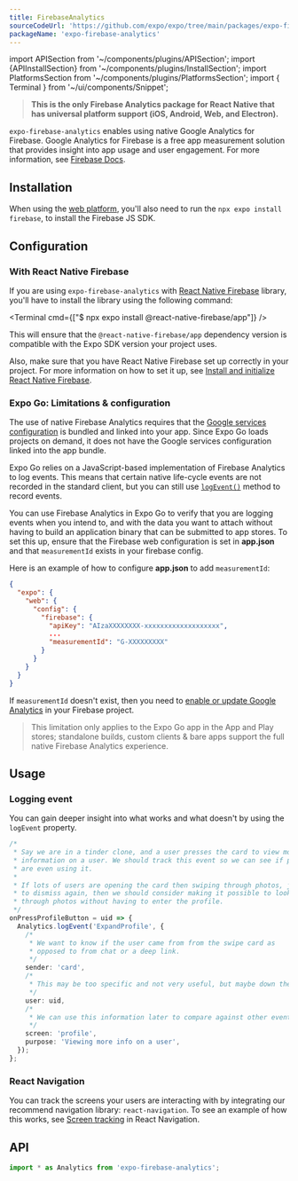 ```yaml
---
title: FirebaseAnalytics
sourceCodeUrl: 'https://github.com/expo/expo/tree/main/packages/expo-firebase-analytics'
packageName: 'expo-firebase-analytics'
---
```


import APISection from '~/components/plugins/APISection';
import {APIInstallSection} from '~/components/plugins/InstallSection';
import PlatformsSection from '~/components/plugins/PlatformsSection';
import { Terminal } from '~/ui/components/Snippet';

> **This is the only Firebase Analytics package for React Native that has universal platform support (iOS, Android, Web, and Electron).**

`expo-firebase-analytics` enables using native Google Analytics for Firebase. Google Analytics for Firebase is a free app measurement solution that provides insight into app usage and user engagement. For more information, see [Firebase Docs](https://firebase.google.com/docs/analytics/).

<PlatformsSection android emulator ios simulator web />

## Installation

<APIInstallSection />

When using the [web platform](/workflow/web/), you'll also need to run the `npx expo install firebase`, to install the Firebase JS SDK.

## Configuration

### With React Native Firebase

If you are using `expo-firebase-analytics` with [React Native Firebase](https://rnfirebase.io/) library, you'll have to install the library using the following command:

<Terminal cmd={["$ npx expo install @react-native-firebase/app"]} />

This will ensure that the `@react-native-firebase/app` dependency version is compatible with the Expo SDK version your project uses.

Also, make sure that you have React Native Firebase set up correctly in your project. For more information on how to set it up, see [Install and initialize React Native Firebase](/guides/using-firebase/#install-and-initialize-react-native-firebase).

### Expo Go: Limitations & configuration

The use of native Firebase Analytics requires that the [Google services configuration](/guides/using-firebase/#step-4-provide-google-services-configuration) is bundled and linked into your app. Since Expo Go loads projects on demand, it does not have the Google services configuration linked into the app bundle.

Expo Go relies on a JavaScript-based implementation of Firebase Analytics to log events. This means that certain native life-cycle events are not recorded in the standard client, but you can still use [`logEvent()`](#analyticslogeventname-properties) method to record events.

You can use Firebase Analytics in Expo Go to verify that you are logging events when you intend to, and with the data you want to attach without having to build an application binary that can be submitted to app stores. To set this up, ensure that the Firebase web configuration is set in **app.json** and that `measurementId` exists in your firebase config.

Here is an example of how to configure **app.json** to add `measurementId`:

```json
{
  "expo": {
    "web": {
      "config": {
        "firebase": {
          "apiKey": "AIzaXXXXXXXX-xxxxxxxxxxxxxxxxxxx",
          ...
          "measurementId": "G-XXXXXXXXX"
        }
      }
    }
  }
}
```

If `measurementId` doesn't exist, then you need to [enable or update Google Analytics](https://firebase.google.com/docs/analytics/get-started?platform=web) in your Firebase project.

> This limitation only applies to the Expo Go app in the App and Play stores; standalone builds, custom clients & bare apps support the full native Firebase Analytics experience.

## Usage

### Logging event

You can gain deeper insight into what works and what doesn't by using the `logEvent` property.

```ts
/*
 * Say we are in a tinder clone, and a user presses the card to view more
 * information on a user. We should track this event so we can see if people
 * are even using it.
 *
 * If lots of users are opening the card then swiping through photos, just
 * to dismiss again, then we should consider making it possible to look
 * through photos without having to enter the profile.
 */
onPressProfileButton = uid => {
  Analytics.logEvent('ExpandProfile', {
    /*
     * We want to know if the user came from from the swipe card as
     * opposed to from chat or a deep link.
     */
    sender: 'card',
    /*
     * This may be too specific and not very useful, but maybe down the line * we could investigate why a certain user is more popular than others.
     */
    user: uid,
    /*
     * We can use this information later to compare against other events.
     */
    screen: 'profile',
    purpose: 'Viewing more info on a user',
  });
};
```

### React Navigation

You can track the screens your users are interacting with by integrating our recommend navigation library: `react-navigation`. To see an example of how this works, see [Screen tracking](https://reactnavigation.org/docs/en/screen-tracking.html) in React Navigation.

## API

```js
import * as Analytics from 'expo-firebase-analytics';
```

<APISection packageName="expo-firebase-analytics" apiName="Analytics" />
